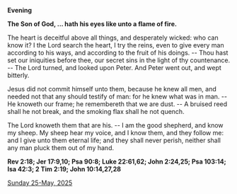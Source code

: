 **Evening**

**The Son of God, ... hath his eyes like unto a flame of fire.**
 
The heart is deceitful above all things, and desperately wicked: who can know it? I the Lord search the heart, I try the reins, even to give every man according to his ways, and according to the fruit of his doings. -- Thou hast set our iniquities before thee, our secret sins in the light of thy countenance. -- The Lord turned, and looked upon Peter. And Peter went out, and wept bitterly.
 
Jesus did not commit himself unto them, because he knew all men, and needed not that any should testify of man: for he knew what was in man. -- He knoweth our frame; he remembereth that we are dust. -- A bruised reed shall he not break, and the smoking flax shall he not quench.
 
The Lord knoweth them that are his. -- I am the good shepherd, and know my sheep. My sheep hear my voice, and I know them, and they follow me: and I give unto them eternal life; and they shall never perish, neither shall any man pluck them out of my hand.  

**Rev 2:18; Jer 17:9,10; Psa 90:8; Luke 22:61,62; John 2:24,25; Psa 103:14; Isa 42:3; 2 Tim 2:19; John 10:14,27,28**

[Sunday 25-May, 2025](https://t.me/daily_light)
